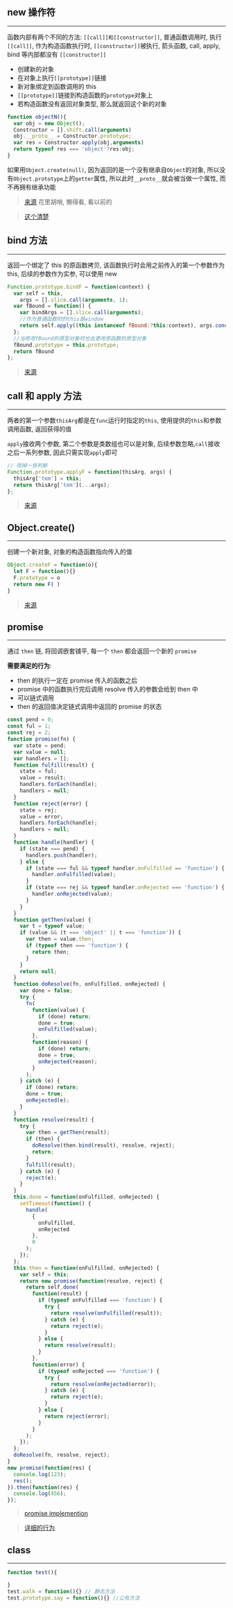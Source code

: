## new 操作符

---

函数内部有两个不同的方法: `[[call]]和[[constructor]]`, 普通函数调用时, 执行`[[call]]`, 作为构造函数执行时, `[[constructor]]`被执行, 箭头函数, call, apply, bind 等内部都没有 `[[constructor]]`

- 创建新的对象
- 在对象上执行`[[prototype]]`链接
- 新对象绑定到函数调用的 this
- `[[prototype]]`链接到构造函数的`prototype`对象上
- 若构造函数没有返回对象类型, 那么就返回这个新的对象

```JavaScript
function objectN(){
  var obj = new Object();
  Constructor = [].shift.call(arguments)
  obj.__proto__ = Constructor.prototype;
  var res = Constructor.apply(obj,arguments)
  return typeof res === 'object'?res:obj;
}
```

如果用`Object.create(null)`, 因为返回的是一个没有继承自`Object`的对象, 所以没有`Object.prototype`上的`getter`属性, 所以此时`__proto__`就会被当做一个属性, 而不再拥有继承功能

> [来源](https://juejin.im/post/5bde7c926fb9a049f66b8b52) 花里胡哨, 懒得看, 看以前的

> [这个清楚](https://github.com/mqyqingfeng/Blog/issues/13)

## bind 方法

---

返回一个绑定了 this 的原函数拷贝, 该函数执行时会用之前传入的第一个参数作为 this, 后续的参数作为实参, 可以使用 new

```javascript
Function.prototype.bindF = function(context) {
  var self = this,
    args = [].slice.call(arguments, 1);
  var fBound = function() {
    var bindArgs = [].slice.call(arguments);
    //作为普通函数时的this是window
    return self.apply((this instanceof fBound:?this:context), args.concat(bindArgs)); //往返回的函数传的参数会添加在后面
  };
  //当修改fBound的原型对象时也会更改原函数的原型对象
  fBound.prototype = this.prototype;
  return fBound
};
```

> [来源](https://github.com/mqyqingfeng/Blog/issues/13)

## call 和 apply 方法

---

两者的第一个参数`thisArg`都是在`func`运行时指定的`this`, 使用提供的`this`和参数调用函数, 返回获得的值

`apply`接收两个参数, 第二个参数是类数组也可以是对象, 后续参数忽略,`call`接收之后一系列参数, 因此只需实现`apply`即可

```javascript
// 除掉一些判断
Function.prototype.applyF = function(thisArg, args) {
  thisArg['tem'] = this;
  return thisArg['tem'](...args);
};
```

> [来源](https://juejin.im/post/5bf6c79bf265da6142738b29#heading-5)

## Object.create()
---

创建一个新对象, 对象的构造函数指向传入的值

```javaScript
Object.createF = function(o){
  let F = function(){}
  F.prototype = o
  return new F( )
}
```

> [来源](https://juejin.im/post/5a9ce60b6fb9a028cc60b69c)

## promise

---

通过 `then` 链, 将回调嵌套铺平, 每一个 `then` 都会返回一个新的 `promise`

**需要满足的行为**:

- then 的执行一定在 promise 传入的函数之后
- promise 中的函数执行完后调用 resolve 传入的参数会给到 then 中
- 可以链式调用
- then 的返回值决定链式调用中返回的 promise 的状态

```javascript
const pend = 0;
const ful = 1;
const rej = 2;
function promise(fn) {
  var state = pend;
  var value = null;
  var handlers = [];
  function fulfill(result) {
    state = ful;
    value = result;
    handlers.forEach(handle);
    handlers = null;
  }
  function reject(error) {
    state = rej;
    value = error;
    handlers.forEach(handle);
    handlers = null;
  }
  function handle(handler) {
    if (state === pend) {
      handlers.push(handler);
    } else {
      if (state === ful && typeof handler.onFulfilled == 'function') {
        handler.onFulfilled(value);
      }
      if (state === rej && typeof handler.onRejected === 'function') {
        handler.onRejected(value);
      }
    }
  }
  function getThen(value) {
    var t = typeof value;
    if (value && (t === 'object' || t === 'function')) {
      var then = value.then;
      if (typeof then === 'function') {
        return then;
      }
    }
    return null;
  }
  function doResolve(fn, onFulfilled, onRejected) {
    var done = false;
    try {
      fn(
        function(value) {
          if (done) return;
          done = true;
          onFulfilled(value);
        },
        function(reason) {
          if (done) return;
          done = true;
          onRejected(reason);
        }
      );
    } catch (e) {
      if (done) return;
      done = true;
      onRejected(e);
    }
  }
  function resolve(result) {
    try {
      var then = getThen(result);
      if (then) {
        doResolve(then.bind(result), resolve, reject);
        return;
      }
      fulfill(result);
    } catch (e) {
      reject(e);
    }
  }
  this.done = function(onFulfilled, onRejected) {
    setTimeout(function() {
      handle(
        {
          onFulfilled,
          onRejected
        },
        0
      );
    });
  };
  this.then = function(onFulfilled, onRejected) {
    var self = this;
    return new promise(function(resolve, reject) {
      return self.done(
        function(result) {
          if (typeof onFulfilled === 'function') {
            try {
              return resolve(onFulfilled(result));
            } catch (e) {
              return reject(e);
            }
          } else {
            return resolve(result);
          }
        },
        function(error) {
          if (typeof onRejected === 'function') {
            try {
              return resolve(onRejected(error));
            } catch (e) {
              return reject(e);
            }
          } else {
            return reject(error);
          }
        }
      );
    });
  };
  doResolve(fn, resolve, reject);
}
new promise(function(res) {
  console.log(123);
  res();
}).then(function(res) {
  console.log(456);
});
```

> [promise implemention](https://www.promisejs.org/implementing/)

> [详细的行为](https://developer.mozilla.org/zh-CN/docs/Web/JavaScript/Reference/Global_Objects/Promise/then)

## class
---

```JavaScript
function test(){

}
test.walk = function(){} // 静态方法
test.prototype.say = function(){} //公有方法
```
